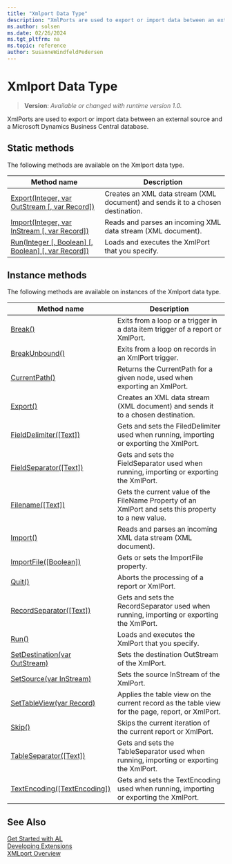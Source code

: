 ```yaml
---
title: "Xmlport Data Type"
description: "XmlPorts are used to export or import data between an external source and a Microsoft Dynamics Business Central database."
ms.author: solsen
ms.date: 02/26/2024
ms.tgt_pltfrm: na
ms.topic: reference
author: SusanneWindfeldPedersen
---
```

[//]: # (START>DO_NOT_EDIT)
[//]: # (IMPORTANT:Do not edit any of the content between here and the END>DO_NOT_EDIT.)
[//]: # (Any modifications should be made in the .xml files in the ModernDev repo.)
# Xmlport Data Type
> **Version**: _Available or changed with runtime version 1.0._

XmlPorts are used to export or import data between an external source and a Microsoft Dynamics Business Central database.


## Static methods
The following methods are available on the Xmlport data type.


|Method name|Description|
|-----------|-----------|
|[Export(Integer, var OutStream [, var Record])](xmlport-export-method.md)|Creates an XML data stream (XML document) and sends it to a chosen destination.|
|[Import(Integer, var InStream [, var Record])](xmlport-import-method.md)|Reads and parses an incoming XML data stream (XML document).|
|[Run(Integer [, Boolean] [, Boolean] [, var Record])](xmlport-run-method.md)|Loads and executes the XmlPort that you specify.|

## Instance methods
The following methods are available on instances of the Xmlport data type.

|Method name|Description|
|-----------|-----------|
|[Break()](xmlportinstance-break-method.md)|Exits from a loop or a trigger in a data item trigger of a report or XmlPort.|
|[BreakUnbound()](xmlportinstance-breakunbound-method.md)|Exits from a loop on records in an XmlPort trigger.|
|[CurrentPath()](xmlportinstance-currentpath-method.md)|Returns the CurrentPath for a given node, used when exporting an XmlPort.|
|[Export()](xmlportinstance-export-method.md)|Creates an XML data stream (XML document) and sends it to a chosen destination.|
|[FieldDelimiter([Text])](xmlportinstance-fielddelimiter-method.md)|Gets and sets the FiledDelimiter used when running, importing or exporting the XmlPort.|
|[FieldSeparator([Text])](xmlportinstance-fieldseparator-method.md)|Gets and sets the FieldSeparator used when running, importing or exporting the XmlPort.|
|[Filename([Text])](xmlportinstance-filename-method.md)|Gets the current value of the FileName Property of an XmlPort and sets this property to a new value.|
|[Import()](xmlportinstance-import-method.md)|Reads and parses an incoming XML data stream (XML document).|
|[ImportFile([Boolean])](xmlportinstance-importfile-method.md)|Gets or sets the ImportFile property.|
|[Quit()](xmlportinstance-quit-method.md)|Aborts the processing of a report or XmlPort.|
|[RecordSeparator([Text])](xmlportinstance-recordseparator-method.md)|Gets and sets the RecordSeparator used when running, importing or exporting the XmlPort.|
|[Run()](xmlportinstance-run-method.md)|Loads and executes the XmlPort that you specify.|
|[SetDestination(var OutStream)](xmlportinstance-setdestination-method.md)|Sets the destination OutStream of the XmlPort.|
|[SetSource(var InStream)](xmlportinstance-setsource-method.md)|Sets the source InStream of the XmlPort.|
|[SetTableView(var Record)](xmlportinstance-settableview-method.md)|Applies the table view on the current record as the table view for the page, report, or XmlPort.|
|[Skip()](xmlportinstance-skip-method.md)|Skips the current iteration of the current report or XmlPort.|
|[TableSeparator([Text])](xmlportinstance-tableseparator-method.md)|Gets and sets the TableSeparator used when running, importing or exporting the XmlPort.|
|[TextEncoding([TextEncoding])](xmlportinstance-textencoding-method.md)|Gets and sets the TextEncoding used when running, importing or exporting the XmlPort.|

[//]: # (IMPORTANT: END>DO_NOT_EDIT)
## See Also  
[Get Started with AL](../../devenv-get-started.md)  
[Developing Extensions](../../devenv-dev-overview.md)  
[XMLport Overview](../../devenv-xmlport-overview.md)
